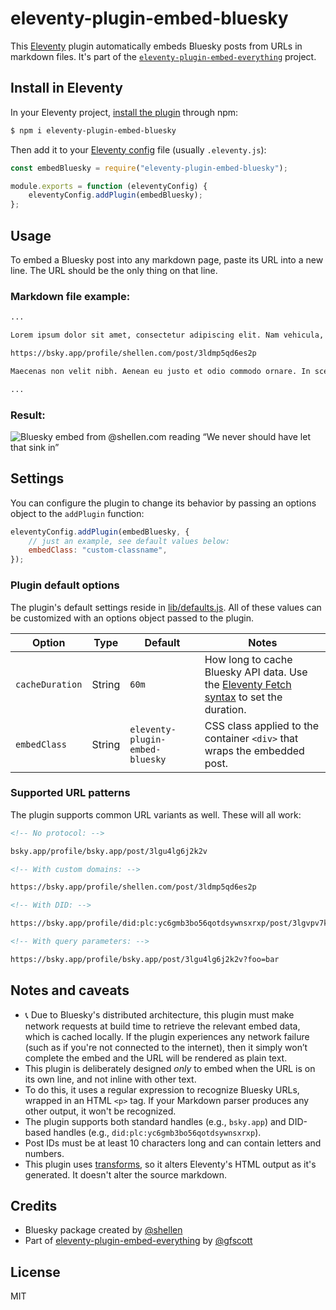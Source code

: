 # eleventy-plugin-embed-bluesky

This [Eleventy](https://www.11ty.dev/) plugin automatically embeds Bluesky posts from URLs in markdown files. It's part of the [`eleventy-plugin-embed-everything`](https://gfscott.com/embed-everything/) project.

## Install in Eleventy

In your Eleventy project, [install the plugin](https://www.11ty.dev/docs/plugins/#adding-a-plugin) through npm:

```sh
$ npm i eleventy-plugin-embed-bluesky
```

Then add it to your [Eleventy config](https://www.11ty.dev/docs/config/) file (usually `.eleventy.js`):

```javascript
const embedBluesky = require("eleventy-plugin-embed-bluesky");

module.exports = function (eleventyConfig) {
	eleventyConfig.addPlugin(embedBluesky);
};
```

## Usage

To embed a Bluesky post into any markdown page, paste its URL into a new line. The URL should be the only thing on that line.

### Markdown file example:

```markdown
...

Lorem ipsum dolor sit amet, consectetur adipiscing elit. Nam vehicula, elit vel condimentum porta, purus.

https://bsky.app/profile/shellen.com/post/3ldmp5qd6es2p

Maecenas non velit nibh. Aenean eu justo et odio commodo ornare. In scelerisque sapien at.

...
```

### Result:

![Bluesky embed from @shellen.com reading “We never should have let that sink in”](https://github.com/user-attachments/assets/07ec869b-80dc-4e34-9b28-33b8d90cbef9)

## Settings

You can configure the plugin to change its behavior by passing an options object to the `addPlugin` function:

```javascript
eleventyConfig.addPlugin(embedBluesky, {
	// just an example, see default values below:
	embedClass: "custom-classname",
});
```

### Plugin default options

The plugin's default settings reside in [lib/defaults.js](lib/defaults.js). All of these values can be customized with an options object passed to the plugin.

Option | Type | Default | Notes
---|---|---|---
`cacheDuration` | String | `60m` | How long to cache Bluesky API data. Use the [Eleventy Fetch syntax](https://www.11ty.dev/docs/plugins/fetch/#change-the-cache-duration) to set the duration.
`embedClass` | String  | `eleventy-plugin-embed-bluesky` | CSS class applied to the container `<div>` that wraps the embedded post.

### Supported URL patterns

The plugin supports common URL variants as well. These will all work:

```markdown
<!-- No protocol: -->

bsky.app/profile/bsky.app/post/3lgu4lg6j2k2v

<!-- With custom domains: -->

https://bsky.app/profile/shellen.com/post/3ldmp5qd6es2p

<!-- With DID: -->

https://bsky.app/profile/did:plc:yc6gmb3bo56qotdsywnsxrxp/post/3lgvpv7k5sc26

<!-- With query parameters: -->

https://bsky.app/profile/bsky.app/post/3lgu4lg6j2k2v?foo=bar
```

## Notes and caveats

- 📞 Due to Bluesky's distributed architecture, this plugin must make network requests at build time to retrieve the relevant embed data, which is cached locally. If the plugin experiences any network failure (such as if you're not connected to the internet), then it simply won’t complete the embed and the URL will be rendered as plain text.
- This plugin is deliberately designed _only_ to embed when the URL is on its own line, and not inline with other text.
- To do this, it uses a regular expression to recognize Bluesky URLs, wrapped in an HTML `<p>` tag. If your Markdown parser produces any other output, it won't be recognized.
- The plugin supports both standard handles (e.g., `bsky.app`) and DID-based handles (e.g., `did:plc:yc6gmb3bo56qotdsywnsxrxp`).
- Post IDs must be at least 10 characters long and can contain letters and numbers.
- This plugin uses [transforms](https://www.11ty.dev/docs/config/#transforms), so it alters Eleventy's HTML output as it's generated. It doesn't alter the source markdown.

## Credits

- Bluesky package created by [@shellen](https://github.com/shellen)
- Part of [eleventy-plugin-embed-everything](https://github.com/gfscott/eleventy-plugin-embed-everything) by [@gfscott](https://github.com/gfscott)

## License

MIT
